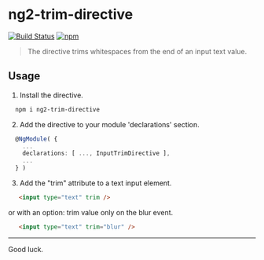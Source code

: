 # ng2-trim-directive
[![Build Status](https://travis-ci.org/anein/angular2-trim-directive.svg?branch=master)](https://travis-ci.org/anein/angular2-trim-directive)
[![npm](https://img.shields.io/npm/v/ng2-trim-directive.svg)](https://www.npmjs.com/package/ng2-trim-directive)

>The directive trims whitespaces from the end of an input text value.


## Usage 

1. Install the directive.

  ```bash
    npm i ng2-trim-directive
  ```

2. Add the directive to your module 'declarations' section.

  ```typescript
    @NgModule( {
      ...
      declarations: [ ..., InputTrimDirective ],
      ...
    } )
  ```

3. Add the "trim" attribute to a text input element.
  ```html
     <input type="text" trim />
  ```

  or with an option: trim value only on the blur event.

  ```html
     <input type="text" trim="blur" />
  ```


---
Good luck. 
